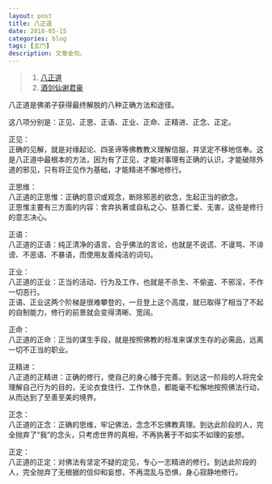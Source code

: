 ```yaml
---
layout: post
title: 八正道
date: 2018-05-15
categories: blog
tags: [玄门]
description: 文章金句。
---
```




>1. [八正道](https://www.zhihu.com/question/21835125?sort=created)
>1. [酒剑仙谢君豪](https://www.bilibili.com/video/av4551220)

八正道是佛弟子获得最终解脱的八种正确方法和途径。


这八项分别是：正见、正思、正语、正业、正命、正精进、正念、正定。


正见：<br>
正确的见解，就是对缘起论、四圣谛等佛教教义理解信服，并坚定不移地信奉。这是八正道中最根本的方法，因为有了正见，才能对事理有正确的认识，才能破除外道的邪见，只有将正见作为基础，才能精进不懈地修行。


正思维：<br>
八正道的正思惟：正确的意识或观念，断除邪恶的欲念，生起正当的欲念。<br>
正思惟主要有三方面的内容：舍弃执著或自私之心、慈善仁爱、无害，这些是修行的意志决心。


正语：<br>
八正道的正语：纯正清净的语言，合乎佛法的言论，也就是不说谎、不谩骂、不诽谤、不恶语、不暴语，而使用友善纯洁的词句。


正业：<br>
八正道的正业：正当的活动、行为及工作，也就是不杀生、不偷盗、不邪淫，不作一切恶行。<br>
正语、正业这两个阶梯是很难攀登的，一旦登上这个高度，就已取得了相当了不起的自制能力，修行的前景就会变得清晰、宽阔。


正命：<br>
八正道的正命：正当的谋生手段，就是按照佛教的标准来谋求生存的必需品，远离一切不正当的职业。


正精进：<br>
八正道的正精进：正确的修行，使自己的身心臻于完善。到达这一阶段的人将完全理解自己行为的目的，无论衣食住行、工作休息，都能毫不松懈地按照佛法行动，从而达到了至善至美的境界。


正念：<br>
八正道的正念：正确的思维，牢记佛法，念念不忘佛教真理。到达此阶段的人，完全抛弃了“我”的念头，只考虑世界的真相，不再执著于不如实不如理的妄想。


正定：<br>
八正道的正定：对佛法有坚定不疑的定见，专心一志精进的修行。到达此阶段的人，完全抛弃了无根据的信仰和妄想，不再混乱与恐惧，身心寂静地修行。
